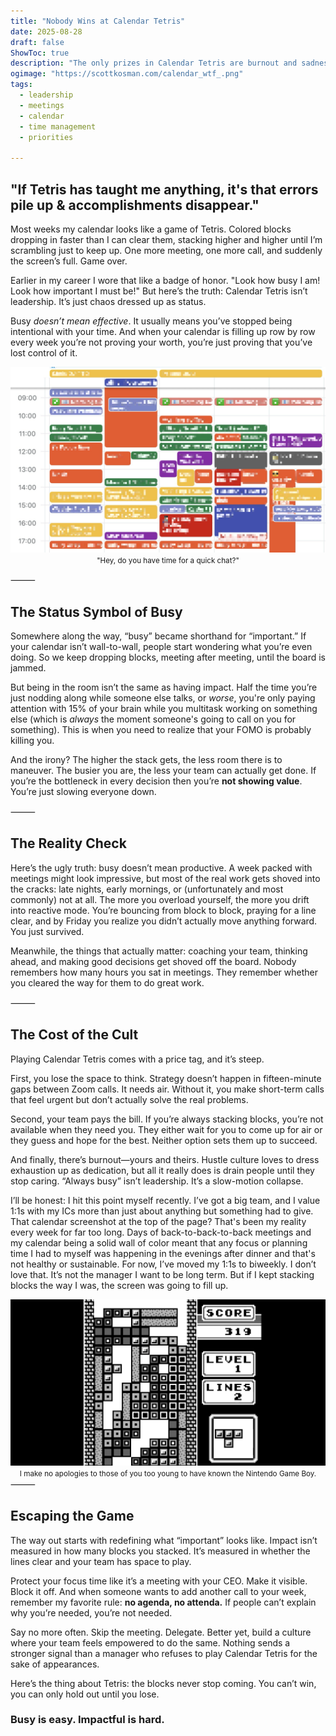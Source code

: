 ```yaml
---
title: "Nobody Wins at Calendar Tetris"
date: 2025-08-28
draft: false
ShowToc: true
description: "The only prizes in Calendar Tetris are burnout and sadness."
ogimage: "https://scottkosman.com/calendar_wtf_.png"
tags:
  - leadership
  - meetings
  - calendar
  - time management
  - priorities
  
---
```


## "If Tetris has taught me anything, it's that errors pile up & accomplishments disappear." 

Most weeks my calendar looks like a game of Tetris. Colored blocks dropping in faster than I can clear them, stacking higher and higher until I’m scrambling just to keep up. One more meeting, one more call, and suddenly the screen’s full. Game over.

Earlier in my career I wore that like a badge of honor. "Look how busy I am! Look how important I must be!" But here’s the truth: Calendar Tetris isn’t leadership. It’s just chaos dressed up as status.

Busy _doesn’t mean effective_. It usually means you’ve stopped being intentional with your time. And when your calendar is filling up row by row every week you’re not proving your worth, you’re just proving that you’ve lost control of it.

<center><img src="/calendar_wtf.png" alt="A screenshot of a calendar that is completely packed full of meetings and appointments"></center>
<center><small>"Hey, do you have time for a quick chat?"</small></center>

⸻

## The Status Symbol of Busy

Somewhere along the way, “busy” became shorthand for “important.” If your calendar isn’t wall-to-wall, people start wondering what you’re even doing. So we keep dropping blocks, meeting after meeting, until the board is jammed.

But being in the room isn’t the same as having impact. Half the time you’re just nodding along while someone else talks, or _worse_, you're only paying attention with 15% of your brain while you multitask working on something else (which is _always_ the moment someone's going to call on you for something). This is when you need to realize that your FOMO is probably killing you.

And the irony? The higher the stack gets, the less room there is to maneuver. The busier you are, the less your team can actually get done. If you’re the bottleneck in every decision then you’re **not showing value**. You’re just slowing everyone down.

⸻

## The Reality Check

Here’s the ugly truth: busy doesn’t mean productive. A week packed with meetings might look impressive, but most of the real work gets shoved into the cracks: late nights, early mornings, or (unfortunately and most commonly) not at all. The more you overload yourself, the more you drift into reactive mode. You’re bouncing from block to block, praying for a line clear, and by Friday you realize you didn’t actually move anything forward. You just survived.

Meanwhile, the things that actually matter: coaching your team, thinking ahead, and making good decisions get shoved off the board. Nobody remembers how many hours you sat in meetings. They remember whether you cleared the way for them to do great work.

⸻

## The Cost of the Cult

Playing Calendar Tetris comes with a price tag, and it’s steep.

First, you lose the space to think. Strategy doesn’t happen in fifteen-minute gaps between Zoom calls. It needs air. Without it, you make short-term calls that feel urgent but don’t actually solve the real problems.

Second, your team pays the bill. If you’re always stacking blocks, you’re not available when they need you. They either wait for you to come up for air or they guess and hope for the best. Neither option sets them up to succeed.

And finally, there’s burnout—yours and theirs. Hustle culture loves to dress exhaustion up as dedication, but all it really does is drain people until they stop caring. “Always busy” isn’t leadership. It’s a slow-motion collapse.

I’ll be honest: I hit this point myself recently. I’ve got a big team, and I value 1:1s with my ICs more than just about anything but something had to give. That calendar screenshot at the top of the page? That's been my reality every week for far too long. Days of back-to-back-to-back meetings and my calendar being a solid wall of color meant that any focus or planning time I had to myself was happening in the evenings after dinner and that's not healthy or sustainable. For now, I’ve moved my 1:1s to biweekly. I don’t love that. It’s not the manager I want to be long term. But if I kept stacking blocks the way I was, the screen was going to fill up.

<center><img src="/tetris_game_over.png" alt="Tetris game over screen from a Nintendo Game Boy"></center>
<center><small>I make no apologies to those of you too young to have known the Nintendo Game Boy.</small></center>
⸻

## Escaping the Game

The way out starts with redefining what “important” looks like. Impact isn’t measured in how many blocks you stacked. It’s measured in whether the lines clear and your team has space to play.

Protect your focus time like it’s a meeting with your CEO. Make it visible. Block it off. And when someone wants to add another call to your week, remember my favorite rule: **no agenda, no attenda.** If people can’t explain why you’re needed, you’re not needed.

Say no more often. Skip the meeting. Delegate. Better yet, build a culture where your team feels empowered to do the same. Nothing sends a stronger signal than a manager who refuses to play Calendar Tetris for the sake of appearances.

Here’s the thing about Tetris: the blocks never stop coming. You can’t win, you can only hold out until you lose.

### Busy is easy. Impactful is hard. 